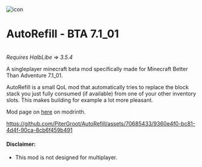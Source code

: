 ![icon](https://github.com/PiterGroot/AutoRefill/assets/70685433/3da2cf6d-eb32-49d6-831d-4223c1453601)
# AutoRefill - BTA 7.1_01
<br>_Requires HalbLibe => 3.5.4_

A singleplayer minecraft beta mod specifically made for Minecraft Better Than Adventure 7.1_01.

AutoRefill is a small QoL mod that automatically tries to replace the block stack you just fully consumed (if available) from one of your other inventory slots. This makes building for example a lot more pleasant.

Mod page on [here](https://modrinth.com/mod/auto-refill) on modrinth.

https://github.com/PiterGroot/AutoRefill/assets/70685433/9360e4f0-bc81-4d4f-90ca-8cb6f459b491

#### Disclaimer:
* This mod is not designed for multiplayer.

